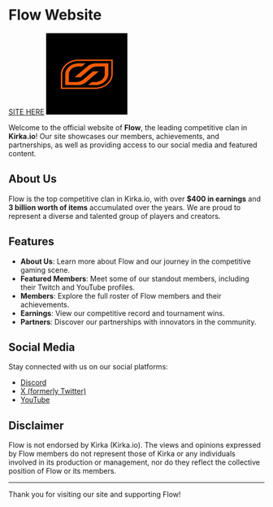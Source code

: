 # Flow Website
[SITE HERE](https://daymian-flow.netlify.app/)
![Flow Logo](imgs/flow.jpg)

Welcome to the official website of **Flow**, the leading competitive clan in **Kirka.io**! Our site showcases our members, achievements, and partnerships, as well as providing access to our social media and featured content.

## About Us

Flow is the top competitive clan in Kirka.io, with over **$400 in earnings** and **3 billion worth of items** accumulated over the years. We are proud to represent a diverse and talented group of players and creators.

## Features

- **About Us**: Learn more about Flow and our journey in the competitive gaming scene.
- **Featured Members**: Meet some of our standout members, including their Twitch and YouTube profiles.
- **Members**: Explore the full roster of Flow members and their achievements.
- **Earnings**: View our competitive record and tournament wins.
- **Partners**: Discover our partnerships with innovators in the community.

## Social Media

Stay connected with us on our social platforms:

- [Discord](https://discord.gg/2FAJtUCeJk6k)
- [X (formerly Twitter)](https://x.com/flowkirka)
- [YouTube](https://www.youtube.com/channel/UCViXGYJgp-fZPjNHXL2QvWQ)

## Disclaimer

Flow is not endorsed by Kirka (Kirka.io). The views and opinions expressed by Flow members do not represent those of Kirka or any individuals involved in its production or management, nor do they reflect the collective position of Flow or its members.

---

Thank you for visiting our site and supporting Flow!
